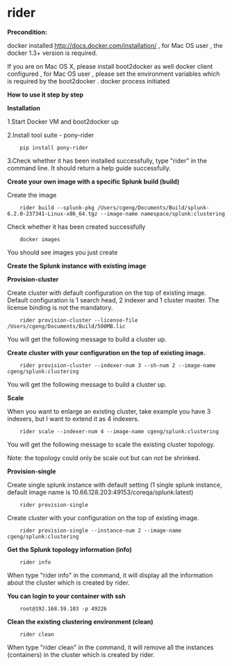 rider
=====

**Precondition:**

docker installed http://docs.docker.com/installation/ , for Mac OS user , the docker 1.3+ version is required.

If you are on Mac OS X, please install boot2docker as well
docker client configured , for Mac OS user , please set the environment variables which is required by the boot2docker .
docker process initiated


**How to use it step by step**

**Installation**

   1.Start Docker VM and boot2docker up

   2.Install tool suite - pony-rider

		pip install pony-rider
		
 
   3.Check whether it has been installed successfully, type "rider" in the command line. It should return a help guide successfully.
   
**Create your own image with a specific Splunk build (build)**

Create the image

		rider build --splunk-pkg /Users/cgeng/Documents/Build/splunk-6.2.0-237341-Linux-x86_64.tgz --image-name namespace/splunk:clustering
	
Check whether it has been created successfully
	
		docker images
		
You should see images you just create

**Create the Splunk instance with existing image**

**Provision-cluster**

Create cluster with default configuration on the top of existing image. Default configuration is 1 search head, 2 indexer and 1 cluster master. The license binding is not the mandatory.

		rider provision-cluster --license-file /Users/cgeng/Documents/Build/500MB.lic
		
You will get the following message to build a cluster up.


**Create cluster with your configuration on the top of existing image.**
		
		rider provision-cluster --indexer-num 3 --sh-num 2 --image-name cgeng/splunk:clustering
		
You will get the following message to build a cluster up.

**Scale**

When you want to enlarge an existing cluster, take example you have 3 indexers, but I want to extend it as 4 indexers.

		rider scale --indexer-num 4 --image-name cgeng/splunk:clustering
		
You will get the following message to scale the existing cluster topology.

Note: the topology could only be scale out but can not be shrinked.

**Provision-single**

Create single splunk instance with default setting (1 single splunk instance, default image name is 10.66.128.203:49153/coreqa/splunk:latest)

		rider provision-single
		
Create cluster with your configuration on the top of existing image.

		rider provision-single --instance-num 2 --image-name cgeng/splunk:clustering

**Get the Splunk topology information (info)**
		
		rider info
When type "rider info" in the command, it will display all the information about the cluster which is created by rider.

**You can login to your container with ssh**

		root@192.168.59.103 -p 49226
		
**Clean the existing clustering environment (clean)**
		
		rider clean
		
When type "rider clean" in the command, it will remove all the instances (containers) in the cluster which is created by rider.


